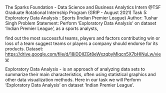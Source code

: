 The Sparks Foundation - Data Science and Business Analytics Intern @TSF
Graduate Rotational Internship Program (GRIP - August 2021)
Task 5: Exploratory Data Analysis : Sports (Indian Premier League)
Author: Tushar Singh
Problem Statement:
Perform ‘Exploratory Data Analysis’ on dataset ‘Indian Premier League’, as a sports analysts,

find out the most successful teams, players and factors contributing win or loss of a team
suggest teams or players a company should endorse for its products.
Dataset: https://drive.google.com/file/d/18iDDIIZGt8eWxzqbyMIqcn5X7bHINuLw/view

Exploratory Data Analysis - is an approach of analyzing data sets to summarize their main characteristics, often using statistical graphics and other data visualization methods. Here in our task we will Perform ‘Exploratory Data Analysis’ on dataset ‘Indian Premier League’.
